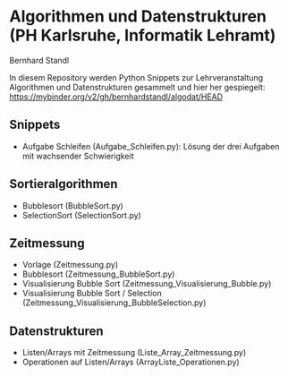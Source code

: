 # Algorithmen und Datenstrukturen (PH Karlsruhe, Informatik Lehramt)
Bernhard Standl

In diesem Repository werden Python Snippets zur Lehrveranstaltung Algorithmen und Datenstrukturen gesammelt und hier her gespiegelt: https://mybinder.org/v2/gh/bernhardstandl/algodat/HEAD

## Snippets
- Aufgabe Schleifen (Aufgabe_Schleifen.py): Lösung der drei Aufgaben mit wachsender Schwierigkeit

## Sortieralgorithmen
- Bubblesort (BubbleSort.py)
- SelectionSort (SelectionSort.py)

## Zeitmessung
- Vorlage (Zeitmessung.py)
- Bubblesort (Zeitmessung_BubbleSort.py)
- Visualisierung Bubble Sort (Zeitmessung_Visualisierung_Bubble.py)
- Visualisierung Bubble Sort / Selection (Zeitmessung_Visualisierung_BubbleSelection.py)

## Datenstrukturen
- Listen/Arrays mit Zeitmessung (Liste_Array_Zeitmessung.py)
- Operationen auf Listen/Arrays (ArrayListe_Operationen.py)
